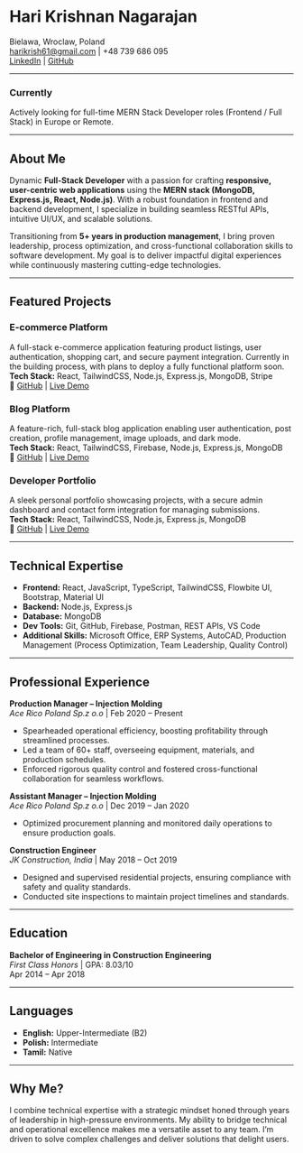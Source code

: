 # Hari Krishnan Nagarajan

Bielawa, Wroclaw, Poland  
[harikrish61@gmail.com](mailto:harikrish61@gmail.com) | 
+48 739 686 095  
[LinkedIn](https://www.linkedin.com/in/hari-krishnan-283360138) | [GitHub](https://github.com/Harikrish58)

---

### Currently
Actively looking for full-time MERN Stack Developer roles (Frontend / Full Stack) in Europe or Remote.

---

## About Me

Dynamic **Full-Stack Developer** with a passion for crafting **responsive, user-centric web applications** using the **MERN stack (MongoDB, Express.js, React, Node.js)**. With a robust foundation in frontend and backend development, I specialize in building seamless RESTful APIs, intuitive UI/UX, and scalable solutions.

Transitioning from **5+ years in production management**, I bring proven leadership, process optimization, and cross-functional collaboration skills to software development. My goal is to deliver impactful digital experiences while continuously mastering cutting-edge technologies.

---

## Featured Projects

### E-commerce Platform

A full-stack e-commerce application featuring product listings, user authentication, shopping cart, and secure payment integration. Currently in the building process, with plans to deploy a fully functional platform soon.  
**Tech Stack:** React, TailwindCSS, Node.js, Express.js, MongoDB, Stripe  
🔗 [GitHub](https://github.com/Harikrish58/hagyustic-frontend) | [Live Demo](https://hagyustic.netlify.app/)


### Blog Platform

A feature-rich, full-stack blog application enabling user authentication, post creation, profile management, image uploads, and dark mode.  
**Tech Stack:** React, TailwindCSS, Firebase, Node.js, Express.js, MongoDB  
🔗 [GitHub](https://github.com/Harikrish58/Blog-App_Frontend) | [Live Demo](https://devhub-blogapp.netlify.app/)

### Developer Portfolio

A sleek personal portfolio showcasing projects, with a secure admin dashboard and contact form integration for managing submissions.  
**Tech Stack:** React, TailwindCSS, Node.js, Express.js, MongoDB  
🔗 [GitHub](https://github.com/Harikrish58/Portfolio-frontend) | [Live Demo](https://hari-krishnan-portfolio.netlify.app/)

---

## Technical Expertise

- **Frontend:** React, JavaScript, TypeScript, TailwindCSS, Flowbite UI, Bootstrap, Material UI  
- **Backend:** Node.js, Express.js  
- **Database:** MongoDB  
- **Dev Tools:** Git, GitHub, Firebase, Postman, REST APIs, VS Code  
- **Additional Skills:** Microsoft Office, ERP Systems, AutoCAD, Production Management (Process Optimization, Team Leadership, Quality Control)  

---

## Professional Experience

**Production Manager – Injection Molding**  
*Ace Rico Poland Sp.z o.o* | Feb 2020 – Present  
- Spearheaded operational efficiency, boosting profitability through streamlined processes.  
- Led a team of 60+ staff, overseeing equipment, materials, and production schedules.  
- Enforced rigorous quality control and fostered cross-functional collaboration for seamless workflows.

**Assistant Manager – Injection Molding**  
*Ace Rico Poland Sp.z o.o* | Dec 2019 – Jan 2020  
- Optimized procurement planning and monitored daily operations to ensure production goals.

**Construction Engineer**  
*JK Construction, India* | May 2018 – Oct 2019  
- Designed and supervised residential projects, ensuring compliance with safety and quality standards.  
- Conducted site inspections to maintain project timelines and standards.

---

## Education

**Bachelor of Engineering in Construction Engineering**  
*First Class Honors* | GPA: 8.03/10  
Apr 2014 – Apr 2018

---

## Languages

- **English:** Upper-Intermediate (B2)  
- **Polish:** Intermediate  
- **Tamil:** Native  

---

## Why Me?

I combine technical expertise with a strategic mindset honed through years of leadership in high-pressure environments. My ability to bridge technical and operational excellence makes me a versatile asset to any team. I’m driven to solve complex challenges and deliver solutions that delight users.
